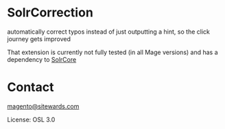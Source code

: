 SolrCorrection
==============

automatically correct typos instead of just outputting a hint, so the click journey gets improved

That extension is currently not fully tested (in all Mage versions) and has a dependency to [SolrCore](https://github.com/sitewards/SolrCore)

Contact
=======

magento@sitewards.com

License: OSL 3.0